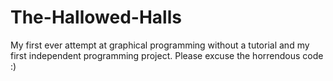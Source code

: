 # The-Hallowed-Halls

My first ever attempt at graphical programming without a tutorial and my first independent programming project.
Please excuse the horrendous code :)

